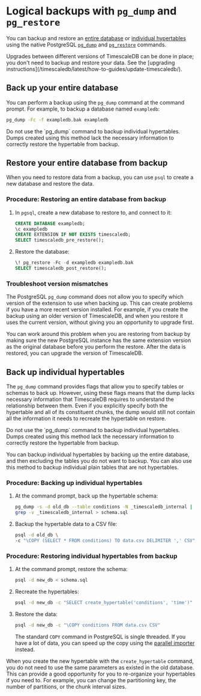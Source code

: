 # Logical backups with `pg_dump`  and  `pg_restore` [](pg_dump-pg_restore)

You can backup and restore an [entire database](#backup-entiredb)
or [individual hypertables](#backup-hypertable) using the native PostgreSQL
[`pg_dump`][pg_dump] and [`pg_restore`][pg_restore] commands.

<highlight type="tip">
Upgrades between different versions of TimescaleDB can be done in place; you
don't need to backup and restore your data. See the [upgrading
instructions](/timescaledb/latest/how-to-guides/update-timescaledb/).
</highlight>

## Back up your entire database [](backup-entiredb)
You can perform a backup using the `pg_dump` command at the command prompt. For example, to backup a database named `exampledb`:

```bash
pg_dump -Fc -f exampledb.bak exampledb
```

<highlight type="warning">
Do not use the `pg_dump` command to backup individual hypertables. Dumps created
using this method lack the necessary information to correctly restore the
hypertable from backup.
</highlight>

## Restore your entire database from backup
When you need to restore data from a backup, you can use `psql` to create a new database and restore the data.

### Procedure: Restoring an entire database from backup
1.  In `pgsql`, create a new database to restore to, and connect to it:
    ```sql
    CREATE DATABASE exampledb;
    \c exampledb
    CREATE EXTENSION IF NOT EXISTS timescaledb;
    SELECT timescaledb_pre_restore();
    ```
1.  Restore the database:
    ```sql
    \! pg_restore -Fc -d exampledb exampledb.bak
    SELECT timescaledb_post_restore();
    ```

### Troubleshoot version mismatches

The PostgreSQL `pg_dump` command does not allow you to specify which version of
the extension to use when backing up. This can create problems if you have a
more recent version installed. For example, if you create the backup using an
older version of TimescaleDB, and when you restore it uses the current version,
without giving you an opportunity to upgrade first.

You can work around this problem when you are restoring from backup by making
sure the new PostgreSQL instance has the same extension version as the original
database before you perform the restore. After the data is restored, you can
upgrade the version of TimescaleDB.

## Back up individual hypertables[](backup-hypertable)

The `pg_dump` command provides flags that allow you to specify tables or schemas
to back up. However, using these flags means that the dump lacks necessary
information that TimescaleDB requires to understand the relationship between
them. Even if you explicitly specify both the hypertable and all of its
constituent chunks, the dump would still not contain all the information it
needs to recreate the hypertable on restore.

<highlight type="warning">
Do not use the `pg_dump` command to backup individual hypertables. Dumps created
using this method lack the necessary information to correctly restore the
hypertable from backup.
</highlight>

You can backup individual hypertables by backing up the entire database, and
then excluding the tables you do not want to backup. You can also use this
method to backup individual plain tables that are not hypertables.

### Procedure: Backing up individual hypertables
1.  At the command prompt, back up the hypertable schema:
    ```bash
    pg_dump -s -d old_db --table conditions -N _timescaledb_internal | \
    grep -v _timescaledb_internal > schema.sql
    ```
1.  Backup the hypertable data to a CSV file:
    ```bash
    psql -d old_db \
    -c "\COPY (SELECT * FROM conditions) TO data.csv DELIMITER ',' CSV"
    ```

### Procedure: Restoring individual hypertables from backup
1.  At the command prompt, restore the schema:
    ```bash
    psql -d new_db < schema.sql
    ```
1.  Recreate the hypertables:
    ```bash
    psql -d new_db -c "SELECT create_hypertable('conditions', 'time')"
    ```
1.  Restore the data:
    ```bash
    psql -d new_db -c "\COPY conditions FROM data.csv CSV"
    ```
    The standard `COPY` command in PostgreSQL is single threaded. If you have a
    lot of data, you can speed up the copy using the [parallel importer][]
    instead.

When you create the new hypertable with the `create_hypertable` command, you
do not need to use the same parameters as existed in the old database. This
can provide a good opportunity for you to re-organize your hypertables if
you need to. For example, you can change the partitioning key, the number of
partitions, or the chunk interval sizes.

[pg_dump]: https://www.postgresql.org/docs/current/static/app-pgdump.html
[pg_restore]: https://www.postgresql.org/docs/current/static/app-pgrestore.html
[parallel importer]: https://github.com/timescale/timescaledb-parallel-copy
